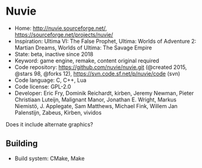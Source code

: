 # Nuvie

- Home: http://nuvie.sourceforge.net/, https://sourceforge.net/projects/nuvie/
- Inspiration: Ultima VI: The False Prophet, Ultima: Worlds of Adventure 2: Martian Dreams, Worlds of Ultima: The Savage Empire
- State: beta, inactive since 2018
- Keyword: game engine, remake, content original required
- Code repository: https://github.com/nuvie/nuvie.git (@created 2015, @stars 98, @forks 12), https://svn.code.sf.net/p/nuvie/code (svn)
- Code language: C, C++, Lua
- Code license: GPL-2.0
- Developer: Eric Fry, Dominik Reichardt, kirben, Jeremy Newman, Pieter Christiaan Luteijn, Malignant Manor, Jonathan E. Wright, Markus Niemistö, J. Applegate, Sam Matthews, Michael Fink, Willem Jan Palenstijn, Zabeus, Kirben, vividos

Does it include alternate graphics?

## Building

- Build system: CMake, Make
